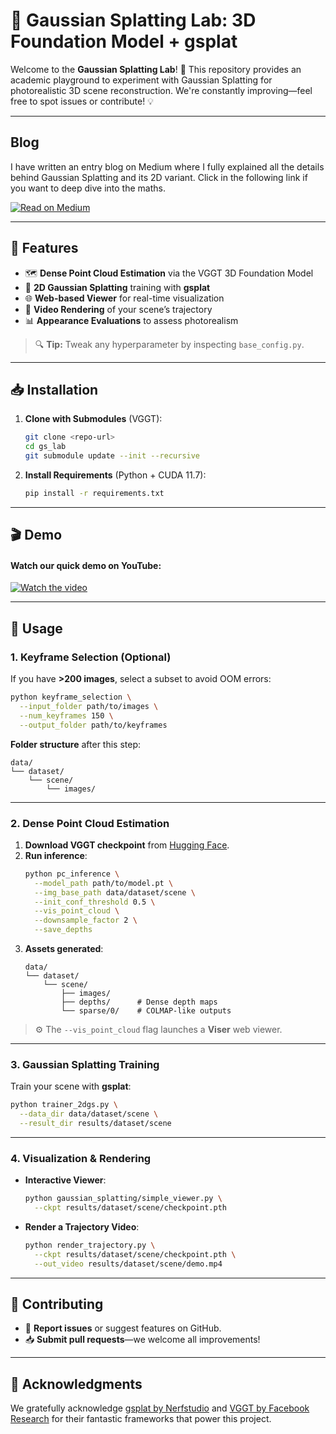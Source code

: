 # 🎉 Gaussian Splatting Lab: 3D Foundation Model + gsplat

Welcome to the **Gaussian Splatting Lab**! 🚀 This repository provides an academic playground to experiment with Gaussian Splatting for photorealistic 3D scene reconstruction. We're constantly improving—feel free to spot issues or contribute! 💡

---

## Blog

I have written an entry blog on Medium where I fully explained all the details behind Gaussian Splatting and its 2D variant. Click in the following link if you want to deep dive into the maths. 

[![Read on Medium](https://img.shields.io/badge/Medium-Blog-black?logo=medium&style=for-the-badge)](https://medium.com/@sergio.deleon_41219/2d-gaussian-splatting-from-pixels-to-geometry-part-1-b08763fbfefe)

---

## 🌟 Features

- 🗺 **Dense Point Cloud Estimation** via the VGGT 3D Foundation Model
- 🎨 **2D Gaussian Splatting** training with **gsplat**
- 🌐 **Web-based Viewer** for real-time visualization
- 🎥 **Video Rendering** of your scene’s trajectory
- 📊 **Appearance Evaluations** to assess photorealism

> 🔍 **Tip:** Tweak any hyperparameter by inspecting `base_config.py`.

---

## 📥 Installation

1. **Clone with Submodules** (VGGT):
   ```bash
   git clone <repo-url>
   cd gs_lab 
   git submodule update --init --recursive
   ```

2. **Install Requirements** (Python + CUDA 11.7):
   ```bash
   pip install -r requirements.txt
   ```


---

## 🎬 Demo

#### Watch our quick demo on YouTube:

[![Watch the video](https://img.youtube.com/vi/I3qUrxQWr-8/0.jpg)](https://www.youtube.com/watch?v=I3qUrxQWr-8)

---

## 🔨 Usage

### 1. Keyframe Selection (Optional)
If you have **>200 images**, select a subset to avoid OOM errors:
```bash
python keyframe_selection \
  --input_folder path/to/images \
  --num_keyframes 150 \
  --output_folder path/to/keyframes
```

**Folder structure** after this step:
```
data/
└── dataset/
    └── scene/
        └── images/
```

---

### 2. Dense Point Cloud Estimation

1. **Download VGGT checkpoint** from [Hugging Face](https://huggingface.co/facebook/VGGT-1B/blob/main/model.pt).
2. **Run inference**:
   ```bash
   python pc_inference \
     --model_path path/to/model.pt \
     --img_base_path data/dataset/scene \
     --init_conf_threshold 0.5 \
     --vis_point_cloud \
     --downsample_factor 2 \
     --save_depths
   ```
3. **Assets generated**:
   ```
   data/
   └── dataset/
       └── scene/
           ├── images/
           ├── depths/      # Dense depth maps
           └── sparse/0/    # COLMAP-like outputs
   ```

> ⚙️ The `--vis_point_cloud` flag launches a **Viser** web viewer.

---

### 3. Gaussian Splatting Training

Train your scene with **gsplat**:
```bash
python trainer_2dgs.py \
  --data_dir data/dataset/scene \
  --result_dir results/dataset/scene
```

---

### 4. Visualization & Rendering

- **Interactive Viewer**:
  ```bash
  python gaussian_splatting/simple_viewer.py \
    --ckpt results/dataset/scene/checkpoint.pth
  ```

- **Render a Trajectory Video**:
  ```bash
  python render_trajectory.py \
    --ckpt results/dataset/scene/checkpoint.pth \
    --out_video results/dataset/scene/demo.mp4
  ```

---

## 🤝 Contributing

- 🐛 **Report issues** or suggest features on GitHub.
- 📥 **Submit pull requests**—we welcome all improvements!

---

## 🙏 Acknowledgments

We gratefully acknowledge [gsplat by Nerfstudio](https://github.com/nerfstudio-project/gsplat) and [VGGT by Facebook Research](https://github.com/facebookresearch/vggt) for their fantastic frameworks that power this project.